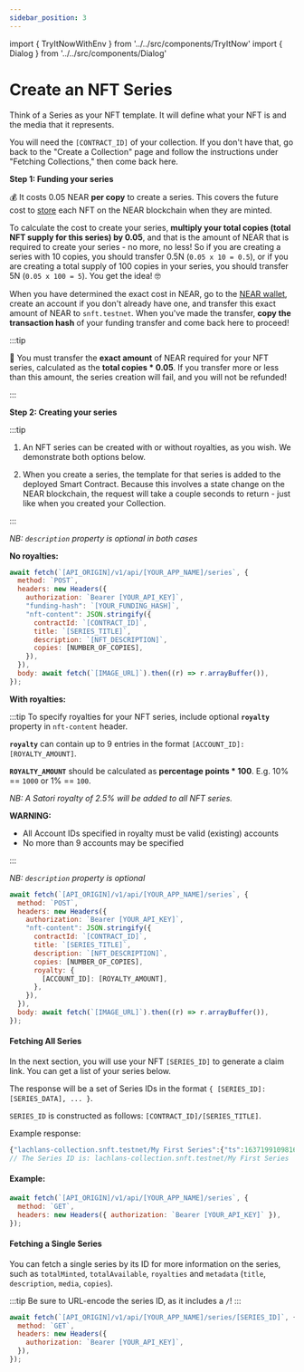 ```yaml
---
sidebar_position: 3
---
```


import { TryItNowWithEnv } from '../../src/components/TryItNow'
import { Dialog } from '../../src/components/Dialog'

# Create an NFT Series

Think of a Series as your NFT template. It will define what your NFT is and the media that it represents.

You will need the `[CONTRACT_ID]` of your collection. If you don't have that, go back to the "Create a Collection" page and follow the instructions under "Fetching Collections," then come back here.

**Step 1: Funding your series**

💰 It costs 0.05 NEAR **per copy** to create a series. This covers the future cost to [store](https://docs.near.org/docs/concepts/storage-staking) each NFT on the NEAR blockchain when they are minted.

To calculate the cost to create your series, **multiply your total copies (total NFT supply for this series) by 0.05**, and that is the amount of NEAR that is required to create your series - no more, no less! So if you are creating a series with 10 copies, you should transfer 0.5N (`0.05 x 10 = 0.5`), or if you are creating a total supply of 100 copies in your series, you should transfer 5N (`0.05 x 100 = 5`). You get the idea! 🤓

When you have determined the exact cost in NEAR, go to the [NEAR wallet](https://wallet.testnet.near.org), create an account if you don't already have one, and transfer this exact amount of NEAR to `snft.testnet`. When you've made the transfer, **copy the transaction hash** of your funding transfer and come back here to proceed!

:::tip

🚨 You must transfer the **exact amount** of NEAR required for your NFT series, calculated as the **total copies \* 0.05**. If you transfer more or less than this amount, the series creation will fail, and you will not be refunded!

:::

**Step 2: Creating your series**

:::tip

1. An NFT series can be created with or without royalties, as you wish. We demonstrate both options below.

2. When you create a series, the template for that series is added to the deployed Smart Contract. Because this involves a state change on the NEAR blockchain, the request will take a couple seconds to return - just like when you created your Collection.

:::

_NB: `description` property is optional in both cases_

**No royalties:**

```js
await fetch(`[API_ORIGIN]/v1/api/[YOUR_APP_NAME]/series`, {
  method: `POST`,
  headers: new Headers({
    authorization: `Bearer [YOUR_API_KEY]`,
    "funding-hash": `[YOUR_FUNDING_HASH]`,
    "nft-content": JSON.stringify({
      contractId: `[CONTRACT_ID]`,
      title: `[SERIES_TITLE]`,
      description: `[NFT_DESCRIPTION]`,
      copies: [NUMBER_OF_COPIES],
    }),
  }),
  body: await fetch(`[IMAGE_URL]`).then((r) => r.arrayBuffer()),
});
```

<TryItNowWithEnv />

**With royalties:**

:::tip
To specify royalties for your NFT series, include optional **`royalty`** property in `nft-content` header.

**`royalty`** can contain up to 9 entries in the format `[ACCOUNT_ID]: [ROYALTY_AMOUNT]`.

**`ROYALTY_AMOUNT`** should be calculated as **percentage points \* 100**. E.g. 10% == `1000` or 1% == `100`.

_NB: A Satori royalty of 2.5% will be added to all NFT series._

**WARNING:**

- All Account IDs specified in royalty must be valid (existing) accounts
- No more than 9 accounts may be specified

:::

_NB: `description` property is optional_

```js
await fetch(`[API_ORIGIN]/v1/api/[YOUR_APP_NAME]/series`, {
  method: `POST`,
  headers: new Headers({
    authorization: `Bearer [YOUR_API_KEY]`,
    "nft-content": JSON.stringify({
      contractId: `[CONTRACT_ID]`,
      title: `[SERIES_TITLE]`,
      description: `[NFT_DESCRIPTION]`,
      copies: [NUMBER_OF_COPIES],
      royalty: {
        [ACCOUNT_ID]: [ROYALTY_AMOUNT],
      },
    }),
  }),
  body: await fetch(`[IMAGE_URL]`).then((r) => r.arrayBuffer()),
});
```

<TryItNowWithEnv />

#### Fetching All Series

In the next section, you will use your NFT `[SERIES_ID]` to generate a claim link. You can get a list of your series below.

The response will be a set of Series IDs in the format `{ [SERIES_ID]: [SERIES_DATA], ... }`.

`SERIES_ID` is constructed as follows: `[CONTRACT_ID]/[SERIES_TITLE]`.

Example response:

```js
{"lachlans-collection.snft.testnet/My First Series":{"ts":1637199109816}}
// The Series ID is: lachlans-collection.snft.testnet/My First Series
```

#### Example:

```js
await fetch(`[API_ORIGIN]/v1/api/[YOUR_APP_NAME]/series`, {
  method: `GET`,
  headers: new Headers({ authorization: `Bearer [YOUR_API_KEY]` }),
});
```

<TryItNowWithEnv />

#### Fetching a Single Series

You can fetch a single series by its ID for more information on the series, such as `totalMinted`, `totalAvailable`, `royalties` and `metadata` (`title`, `description`, `media`, `copies`).

:::tip
Be sure to URL-encode the series ID, as it includes a `/`!
:::

```js
await fetch(`[API_ORIGIN]/v1/api/[YOUR_APP_NAME]/series/[SERIES_ID]`, {
  method: `GET`,
  headers: new Headers({
    authorization: `Bearer [YOUR_API_KEY]`,
  }),
});
```

<TryItNowWithEnv />
<Dialog />
